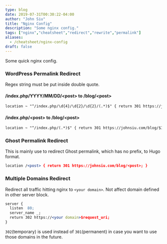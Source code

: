 ```yaml
---
type: blog
date: 2019-07-31T00:30:22-04:00
author: "John Siu"
title: "Nginx Config"
description: "Some nginx config."
tags: ["nginx","cheatsheet","redirect","rewrite","permalink"]
aliases:
  - /cheatsheet/nginx-config
draft: false
---
```

Some quick nginx config.
<!--more-->

### WordPress Permalink Redirect

Regex string must be put inside double quote.

#### /index.php/YYYY/MM/DD/\<post\> to /blog/\<post\>

```apache
location ~ "^/index.php/\d{4}/\d{2}/\d{2}/(.*)$" { return 301 https://johnsiu.com/blog/$1; }
```

#### /index.php/\<post\> to /blog/\<post\>

```apache
location ~ "^/index.php/(.*)$" { return 301 https://johnsiu.com/blog/$1; }```
```

### Ghost Permalink Redirect

This is mainly use to redirect Ghost permalink, which has no prefix, to Hugo format.

```apache
location /<post> { return 301 https://johnsiu.com/blog/<post>; }
```

### Multiple Domains Redirect

Redirect all traffic hitting nginx to `<your domain>`. Not affect domain defined in other server block.

```apache
server {
  listen  80;
  server_name _;
  return 302 https://<your domain>$request_uri;
}
```

`302`(temporary) is used instead of `301`(permanent) in case you want to use those domains in the future.

